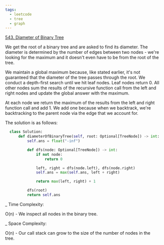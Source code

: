```yaml
---
tags:
  - leetcode
  - tree
  - graph
---
```


<a href="https://leetcode.com/problems/diameter-of-binary-tree/">543. Diameter
of Binary Tree</a>

We get the root of a binary tree and are asked to find its diameter. The
diameter is determined by the number of edges between two nodes - we're looking
for the maximum and it doesn't even have to be from the root of the tree.

We maintain a global maximum because, like stated earlier, it's not guaranteed
that the diameter of the tree passes through the root. We conduct a depth-first
search until we hit leaf nodes. Leaf nodes return 0. All other nodes sum the
results of the recursive function call from the left and right nodes and update
the global answer with the maximum.

At each node we return the maximum of the results from the left and right
function call and add 1. We add one because when we backtrack, we're
backtracking to the parent node via the edge that we account for.

The solution is as follows:

```python
  class Solution:
      def diameterOfBinaryTree(self, root: Optional[TreeNode]) -> int:
          self.ans = float("-inf")

          def dfs(node: Optional[TreeNode]) -> int:
              if not node:
                  return 0

              left, right = dfs(node.left), dfs(node.right)
              self.ans = max(self.ans, left + right)

              return max(left, right) + 1

          dfs(root)
          return self.ans
```

\_ Time Complexity:

O(n) - We inspect all nodes in the binary tree.

\_ Space Complexity:

O(n) - Our call stack can grow to the size of the number of nodes in the tree.
